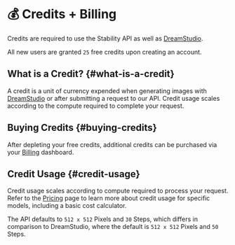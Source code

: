# 💰 Credits + Billing

Credits are required to use the Stability API as well as [DreamStudio](https://dreamstudio.ai).

All new users are granted `25` free credits upon creating an account.

## What is a Credit? {#what-is-a-credit}

A credit is a unit of currency expended when generating images with [DreamStudio](https://dreamstudio.ai) or after submitting a request to our API. Credit usage scales according to the compute required to complete your request.

## Buying Credits {#buying-credits}

After depleting your free credits, additional credits can be purchased via your [Billing](/account/billing) dashboard.

## Credit Usage {#credit-usage}

Credit usage scales according to compute required to process your request. Refer to the [Pricing](/pricing) page to learn more about credit usage for specific models, including a basic cost calculator.

The API defaults to `512 x 512` Pixels and `30` Steps, which differs in comparison to DreamStudio, where the default is `512 x 512` Pixels and `50` Steps.
